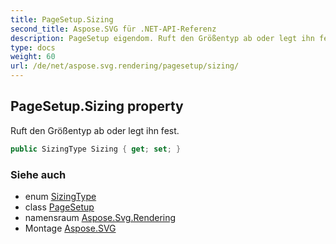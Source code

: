 ```yaml
---
title: PageSetup.Sizing
second_title: Aspose.SVG für .NET-API-Referenz
description: PageSetup eigendom. Ruft den Größentyp ab oder legt ihn fest.
type: docs
weight: 60
url: /de/net/aspose.svg.rendering/pagesetup/sizing/
---
```

## PageSetup.Sizing property

Ruft den Größentyp ab oder legt ihn fest.

```csharp
public SizingType Sizing { get; set; }
```

### Siehe auch

* enum [SizingType](../../sizingtype/)
* class [PageSetup](../)
* namensraum [Aspose.Svg.Rendering](../../pagesetup/)
* Montage [Aspose.SVG](../../../)


